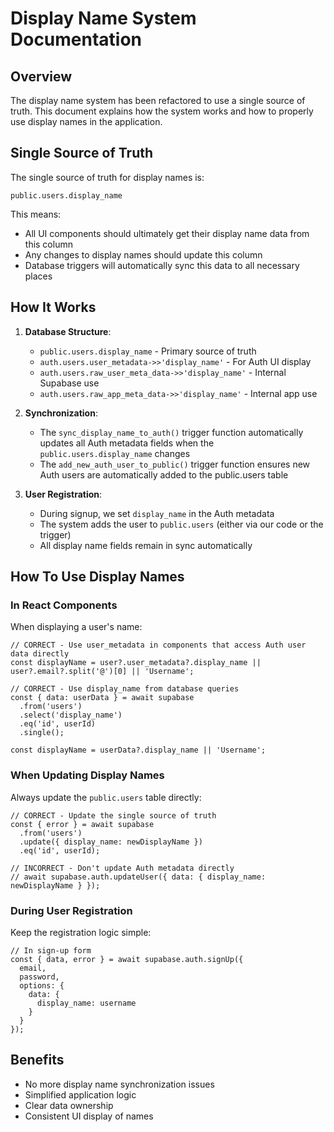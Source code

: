 # Display Name System Documentation

## Overview

The display name system has been refactored to use a single source of truth. This document explains how the system works and how to properly use display names in the application.

## Single Source of Truth

The single source of truth for display names is:

```
public.users.display_name
```

This means:
- All UI components should ultimately get their display name data from this column
- Any changes to display names should update this column
- Database triggers will automatically sync this data to all necessary places

## How It Works

1. **Database Structure**:
   - `public.users.display_name` - Primary source of truth
   - `auth.users.user_metadata->>'display_name'` - For Auth UI display
   - `auth.users.raw_user_meta_data->>'display_name'` - Internal Supabase use
   - `auth.users.raw_app_meta_data->>'display_name'` - Internal app use

2. **Synchronization**:
   - The `sync_display_name_to_auth()` trigger function automatically updates all Auth metadata fields when the `public.users.display_name` changes
   - The `add_new_auth_user_to_public()` trigger function ensures new Auth users are automatically added to the public.users table

3. **User Registration**:
   - During signup, we set `display_name` in the Auth metadata
   - The system adds the user to `public.users` (either via our code or the trigger)
   - All display name fields remain in sync automatically

## How To Use Display Names

### In React Components

When displaying a user's name:

```tsx
// CORRECT - Use user_metadata in components that access Auth user data directly
const displayName = user?.user_metadata?.display_name || user?.email?.split('@')[0] || 'Username';

// CORRECT - Use display_name from database queries
const { data: userData } = await supabase
  .from('users')
  .select('display_name')
  .eq('id', userId)
  .single();

const displayName = userData?.display_name || 'Username';
```

### When Updating Display Names

Always update the `public.users` table directly:

```tsx
// CORRECT - Update the single source of truth
const { error } = await supabase
  .from('users')
  .update({ display_name: newDisplayName })
  .eq('id', userId);

// INCORRECT - Don't update Auth metadata directly
// await supabase.auth.updateUser({ data: { display_name: newDisplayName } });
```

### During User Registration

Keep the registration logic simple:

```tsx
// In sign-up form
const { data, error } = await supabase.auth.signUp({
  email,
  password,
  options: {
    data: {
      display_name: username
    }
  }
});
```

## Benefits

- No more display name synchronization issues
- Simplified application logic
- Clear data ownership
- Consistent UI display of names 